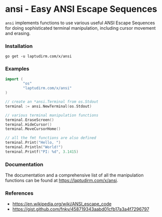 # ansi - Easy ANSI Escape Sequences

`ansi` implements functions to use various useful ANSI Escape Sequences for
doing sophisticated terminal manipulation, including cursor movement and erasing.

### Installation

```
go get -u laptudirm.com/x/ansi
```

### Examples

```go
import (
        "os"
        "laptudirm.com/x/ansi"
)

// create an *ansi.Terminal from os.Stdout
terminal := ansi.NewTerminal(os.Stdout)

// various terminal manipulation functions
terminal.EraseScreen()
terminal.HideCursor()
terminal.MoveCursorHome()

// all the fmt functions are also defined
terminal.Print("Hello, ")
terminal.Println("World!")
terminal.Printf("PI: %d", 3.1415)
```

### Documentation

The documentation and a comprehensive list of all the manipulation functions
can be found at https://laptudirm.com/x/ansi.

### References

- https://en.wikipedia.org/wiki/ANSI_escape_code
- https://gist.github.com/fnky/458719343aabd01cfb17a3a4f7296797
